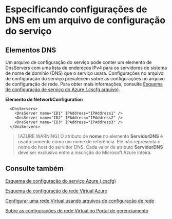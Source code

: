 <properties 
   pageTitle="Especificando configurações de DNS em um arquivo de configuração do serviço | Microsoft Azure"
   description="especificar configurações de DNS personalizadas usando o arquivo de configuração do serviço de rede virtual"
   services="virtual-network"
   documentationCenter="na"
   authors="jimdial"
   manager="carmonm"
   editor="tysonn" />
<tags 
   ms.service="virtual-network"
   ms.devlang="na"
   ms.topic="article"
   ms.tgt_pltfrm="na"
   ms.workload="infrastructure-services"
   ms.date="02/24/2016"
   ms.author="jdial" />

# <a name="specifying-dns-settings-in-a-service-configuration-file"></a>Especificando configurações de DNS em um arquivo de configuração do serviço

## <a name="dns-elements"></a>Elementos DNS

Um arquivo de configuração do serviço pode conter um elemento de DnsServers com uma lista de endereços IPv4 para os servidores de sistema de nome de domínio (DNS) que o serviço usará. Configurações no arquivo de configuração do serviço prevalecem sobre as configurações no arquivo de configuração de rede. Para obter mais informações, consulte [Esquema de configuração de serviço do Azure (.cscfg arquivo)](https://msdn.microsoft.com/library/azure/ee758710.aspx).

**Elemento de NetworkConfiguration**

      <DnsServers>
        <DnsServer name="ID1" IPAddress="IPAddress1" />
        <DnsServer name="ID2" IPAddress="IPAddress2" />
        <DnsServer name="ID3" IPAddress="IPAddress3" />
      </DnsServers>

>[AZURE.WARNING] O atributo de **nome** no elemento **ServidorDNS** é usado somente como um nome de referência. Ele não representa o nome do host do servidor DNS. Cada valor de atributo **ServidorDNS** deve ser exclusivo entre a inscrição do Microsoft Azure inteira.

## <a name="see-also"></a>Consulte também

[Esquema de configuração do serviço Azure (.cscfg)](https://msdn.microsoft.com/library/windowsazure/ee758710)

[Esquema de configuração de rede Virtual Azure](http://go.microsoft.com/fwlink/?LinkId=248093)

[Configurar uma rede Virtual usando arquivos de configuração de rede](http://go.microsoft.com/fwlink/?LinkId=248094)

[Sobre as configurações de rede Virtual no Portal de gerenciamento](http://go.microsoft.com/fwlink/?LinkId=248092)

